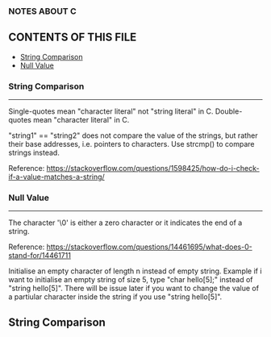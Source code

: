 ### NOTES ABOUT C

CONTENTS OF THIS FILE
---------------------
 * [String Comparison](#String-Comparison)
 * [Null Value](#Null-Value)
 
 
 ### String Comparison
----------------------
Single-quotes mean "character literal" not "string literal" in C. Double-quotes mean "character literal" in C.

"string1" == "string2" does not compare the value of the strings, but rather their base addresses, i.e. pointers to characters. Use strcmp() to compare strings instead.

Reference: https://stackoverflow.com/questions/1598425/how-do-i-check-if-a-value-matches-a-string/


 ### Null Value
----------------------
The character '\0' is either a zero character or it indicates the end of a string.

Reference: https://stackoverflow.com/questions/14461695/what-does-0-stand-for/14461711

Initialise an empty character of length n instead of empty string. Example if i want to initialise an empty string of size 5, type "char hello[5];" instead of "string hello[5]". There will be issue later if you want to change the value of a partiular character inside the string if you use "string hello[5]".



























String Comparison
---------------------

